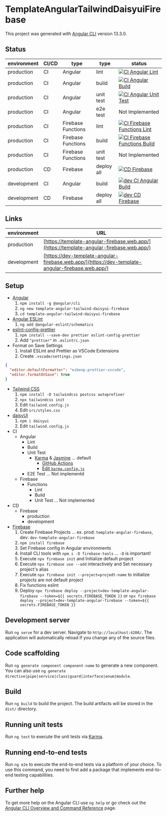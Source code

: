 # TemplateAngularTailwindDaisyuiFirebase

This project was generated with [Angular CLI](https://github.com/angular/angular-cli) version 13.3.0.

## Status

| environment | CI/CD | type               | type       | status                                                                                                                                                                                                                                                                                                         |
| ----------- | ----- | ------------------ | ---------- | -------------------------------------------------------------------------------------------------------------------------------------------------------------------------------------------------------------------------------------------------------------------------------------------------------------- |
| production  | CI    | Angular            | lint       | [![CI Angular Lint](https://github.com/YasunoriMATSUOKA/template-angular-tailwind-daisyui-firebase/actions/workflows/ci-angular-lint.yml/badge.svg)](https://github.com/YasunoriMATSUOKA/template-angular-tailwind-daisyui-firebase/actions/workflows/ci-angular-lint.yml)                                     |
| production  | CI    | Angular            | build      | [![CI Angular Build](https://github.com/YasunoriMATSUOKA/template-angular-tailwind-daisyui-firebase/actions/workflows/ci-angular-build.yml/badge.svg)](https://github.com/YasunoriMATSUOKA/template-angular-tailwind-daisyui-firebase/actions/workflows/ci-angular-build.yml)                                  |
| production  | CI    | Angular            | unit test  | [![CI Angular Unit Test](https://github.com/YasunoriMATSUOKA/template-angular-tailwind-daisyui-firebase/actions/workflows/ci-angular-unit-test.yml/badge.svg)](https://github.com/YasunoriMATSUOKA/template-angular-tailwind-daisyui-firebase/actions/workflows/ci-angular-unit-test.yml)                      |
| production  | CI    | Angular            | e2e test   | Not Implemented                                                                                                                                                                                                                                                                                                |
| production  | CI    | Firebase Functions | lint       | [![CI Firebase Functions Lint](https://github.com/YasunoriMATSUOKA/template-angular-tailwind-daisyui-firebase/actions/workflows/ci-firebase-functions-lint.yml/badge.svg)](https://github.com/YasunoriMATSUOKA/template-angular-tailwind-daisyui-firebase/actions/workflows/ci-firebase-functions-lint.yml)    |
| production  | CI    | Firebase Functions | build      | [![CI Firebase Functions Build](https://github.com/YasunoriMATSUOKA/template-angular-tailwind-daisyui-firebase/actions/workflows/ci-firebase-functions-build.yml/badge.svg)](https://github.com/YasunoriMATSUOKA/template-angular-tailwind-daisyui-firebase/actions/workflows/ci-firebase-functions-build.yml) |
| production  | CI    | Firebase Functions | unit test  | Not Implemented                                                                                                                                                                                                                                                                                                |
| production  | CD    | Firebase           | deploy all | [![CD Firebase](https://github.com/YasunoriMATSUOKA/template-angular-tailwind-daisyui-firebase/actions/workflows/cd-firebase.yml/badge.svg?branch=v1.0.0&event=release)](https://github.com/YasunoriMATSUOKA/template-angular-tailwind-daisyui-firebase/actions/workflows/cd-firebase.yml)                     |
| development | CI    | Angular            | build      | [![dev CI Angular Build](https://github.com/YasunoriMATSUOKA/template-angular-tailwind-daisyui-firebase/actions/workflows/dev-ci-angular-build.yml/badge.svg)](https://github.com/YasunoriMATSUOKA/template-angular-tailwind-daisyui-firebase/actions/workflows/dev-ci-angular-build.yml)                      |
| development | CD    | Firebase           | deploy all | [![dev CD Firebase](https://github.com/YasunoriMATSUOKA/template-angular-tailwind-daisyui-firebase/actions/workflows/dev-cd-firebase.yml/badge.svg)](https://github.com/YasunoriMATSUOKA/template-angular-tailwind-daisyui-firebase/actions/workflows/dev-cd-firebase.yml)                                     |

## Links

| environment | URL                                                                                              |
| ----------- | ------------------------------------------------------------------------------------------------ |
| production  | [https://template-angular-firebase.web.app/](https://template-angular-firebase.web.app/)         |
| development | [https://dev-template-angular-firebase.web.app/](https://dev-template-angular-firebase.web.app/) |

## Setup

- [Angular](https://angular.io/guide/setup-local)
  1. `npm install -g @angular/cli`
  1. `ng new template-angular-tailwind-daisyui-firebase`
  1. `cd template-angular-tailwind-daisyui-firebase`
- [Angular ESLint](https://github.com/angular-eslint/angular-eslint)
  1. `ng add @angular-eslint/schematics`
- [eslint-config-prettier](https://github.com/prettier/eslint-config-prettier)
  1. `npm install --save-dev prettier eslint-config-prettier`
  1. Add `"prettier"` in `.eslintrc.json`
- Format on Save Settings
  1. Install ESLint and Prettier as VSCode Extensions
  1. Create `.vscode/settings.json`

```json:settings.json
{
  "editor.defaultFormatter": "esbenp.prettier-vscode",
  "editor.formatOnSave": true
}
```

- [Tailwind CSS](https://tailwindcss.com/docs/guides/angular)
  1. `npm install -D tailwindcss postcss autoprefixer`
  1. `npx tailwindcss init`
  1. Edit `tailwind.config.js`
  1. Edit `src/styles.css`
- [daisyUI](https://daisyui.com/docs/install/)
  1. `npm i daisyui`
  1. Edit `tailwind.config.js`
- CI
  - Angular
    - Lint
    - Build
    - Unit Test
      - [Karma](https://karma-runner.github.io/latest/index.html) & [Jasmine](https://jasmine.github.io/) ... default
        - [GitHub Actions](https://angular.jp/guide/testing#configure-project-for-github-actions)
        - [Edit `karma.config.js`](https://angular.jp/guide/testing#chrome%E3%81%A7%E3%81%AEci%E3%83%86%E3%82%B9%E3%83%88%E7%94%A8%E3%81%ABcli%E3%82%92%E8%A8%AD%E5%AE%9A%E3%81%99%E3%82%8B)
    - E2E Test ... Not implementd
  - Firebase
    - Functions
      - Lint
      - Build
      - Unit Test ... Not implemented
- CD
  - Firebase
    - production
    - development
- [Firebase](https://firebase.google.com/)
  1. Create Firebase Projects ... ex. prod: `template-angular-firebase`, dev: `dev-template-angular-firebase`
  1. `npm install firebase`
  1. Set Firebase config in Angular environments
  1. Install CLI tools with `npm i -D firebase-tools` ... `-D` is important!
  1. Execute `npx firebase init` and Initialize default project
  1. Execute `npx firebase use --add` interactively and Set necessary project's alias
  1. Execute `npx firebase init --project=projedt-name` to initialize projects are not default project
  1. Fix functions eslint
  1. Deploy `npx firebase deploy --project=dev-template-angular-firebase --token=${{ secrets.FIREBASE_TOKEN }}` or `npx firebase deploy --project=dev-template-angular-firebase --token=${{ secrets.FIREBASE_TOKEN }}`

## Development server

Run `ng serve` for a dev server. Navigate to `http://localhost:4200/`. The application will automatically reload if you change any of the source files.

## Code scaffolding

Run `ng generate component component-name` to generate a new component. You can also use `ng generate directive|pipe|service|class|guard|interface|enum|module`.

## Build

Run `ng build` to build the project. The build artifacts will be stored in the `dist/` directory.

## Running unit tests

Run `ng test` to execute the unit tests via [Karma](https://karma-runner.github.io).

## Running end-to-end tests

Run `ng e2e` to execute the end-to-end tests via a platform of your choice. To use this command, you need to first add a package that implements end-to-end testing capabilities.

## Further help

To get more help on the Angular CLI use `ng help` or go check out the [Angular CLI Overview and Command Reference](https://angular.io/cli) page.
